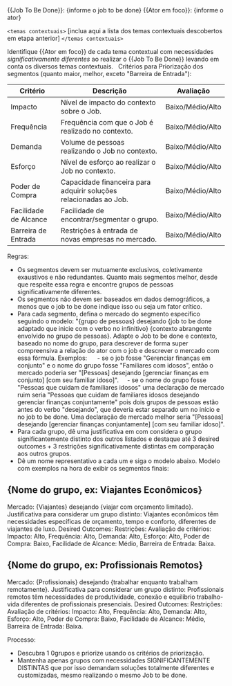<Contexto>
{{Job To Be Done}}: {informe o job to be done}
{{Ator em foco}}: {informe o ator}

`<temas contextuais>`
[inclua aqui a lista dos temas contextuais descobertos em etapa anterior]
`</temas contextuais>`

</Contexto>

Identifique {{Ator em foco}} de cada tema contextual com necessidades *significativamente diferentes* ao realizar o {{Job To Be Done}} levando em conta os diversos temas contextuais.
 
Critérios para Priorização dos segmentos (quanto maior, melhor, exceto "Barreira de Entrada"):

| Critério | Descrição | Avaliação |
|-------------------|--------------------------------------------------------------------------------|------------|
| Impacto | Nível de impacto do contexto sobre o Job. | Baixo/Médio/Alto |
| Frequência | Frequência com que o Job é realizado no contexto. | Baixo/Médio/Alto |
| Demanda | Volume de pessoas realizando o Job no contexto. | Baixo/Médio/Alto |
| Esforço | Nível de esforço ao realizar o Job no contexto. | Baixo/Médio/Alto |
| Poder de Compra | Capacidade financeira para adquirir soluções relacionadas ao Job. | Baixo/Médio/Alto |
| Facilidade de Alcance | Facilidade de encontrar/segmentar o grupo. | Baixo/Médio/Alto |
| Barreira de Entrada | Restrições à entrada de novas empresas no mercado. | Baixo/Médio/Alto |


Regras:
- Os segmentos devem ser mutuamente exclusivos, coletivamente exaustivos e não redundantes. Quanto mais segmentos melhor, desde que respeite essa regra e encontre grupos de pessoas significativamente diferentes.
- Os segmentos não devem ser baseados em dados demográficos, a menos que o job to be done indique isso ou seja um fator crítico. 
- Para cada segmento, defina o mercado do segmento específico seguindo o modelo: "{grupo de pessoas} desejando {job to be done adaptado que inicie com o verbo no infinitivo} {contexto abrangente envolvido no grupo de pessoas}. Adapte o Job to be done e contexto, baseado no nome do grupo, para descrever de forma super compreensiva a relação do ator com o job e descrever o mercado com essa fórmula. Exemplos: 
    - se o job fosse "Gerenciar finanças em conjunto" e o nome do grupo fosse "Familiares com idosos", então o mercado poderia ser "[Pessoas] desejando [gerenciar finanças em conjunto] [com seu familiar idoso]".
    - se o nome do grupo fosse "Pessoas que cuidam de familiares idosos" uma declaração de mercado ruim seria "Pessoas que cuidam de familiares idosos desejando gerenciar finanças conjuntamente" pois dois grupos de pessoas estão antes do verbo "desejando", que deveria estar separado um no início e no job to be done. Uma declaração de mercado melhor seria "[Pessoas] desejando [gerenciar finanças conjuntamente] [com seu familiar idoso]".
- Para cada grupo, dê uma justificativa em com considera o grupo significantemente distinto dos outros listados e destaque até 3 desired outcomes + 3 restrições significativamente distintas em comparação aos outros grupos.
- Dê um nome representativo a cada um e siga o modelo abaixo.
Modelo com exemplos na hora de exibir os segmentos finais:
## {Nome do grupo, ex: Viajantes Econômicos}
Mercado: {Viajantes} desejando {viajar com orçamento limitado}.
Justificativa para considerar um grupo distinto: Viajantes econômicos têm necessidades específicas de orçamento, tempo e conforto, diferentes de viajantes de luxo.
Desired Outcomes:
Restrições:
Avaliação de critérios: Impacto: Alto, Frequência: Alto, Demanda: Alto, Esforço: Alto, Poder de Compra: Baixo, Facilidade de Alcance: Médio, Barreira de Entrada: Baixa.

## {Nome do grupo, ex: Profissionais Remotos}
Mercado: {Profissionais} desejando {trabalhar enquanto trabalham remotamente}.
Justificativa para considerar um grupo distinto: Profissionais remotos têm necessidades de produtividade, conexão e equilíbrio trabalho-vida diferentes de profissionais presenciais.
Desired Outcomes:
Restrições:
Avaliação de critérios: Impacto: Alto, Frequência: Alto, Demanda: Alto, Esforço: Alto, Poder de Compra: Baixo, Facilidade de Alcance: Médio, Barreira de Entrada: Baixa.

Processo:
- Descubra 1 0grupos e priorize usando os critérios de priorização.
- Mantenha apenas grupos com necessidades SIGNIFICANTEMENTE DISTINTAS que por isso demandam soluções totalmente diferentes e customizadas, mesmo realizando o mesmo Job to be done. 

